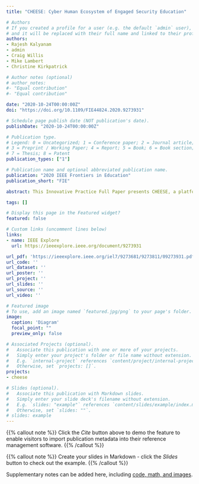 ```yaml
---
title: "CHEESE: Cyber Human Ecosystem of Engaged Security Education"

# Authors
# If you created a profile for a user (e.g. the default `admin` user), write the username (folder name) here 
# and it will be replaced with their full name and linked to their profile.
authors:
- Rajesh Kalyanam
- admin
- Craig Willis
- Mike Lambert
- Christine Kirkpatrick

# Author notes (optional)
# author_notes:
#- "Equal contribution"
#- "Equal contribution"

date: "2020-10-24T00:00:00Z"
doi: "https://doi.org/10.1109/FIE44824.2020.9273931"

# Schedule page publish date (NOT publication's date).
publishDate: "2020-10-24T00:00:00Z"

# Publication type.
# Legend: 0 = Uncategorized; 1 = Conference paper; 2 = Journal article;
# 3 = Preprint / Working Paper; 4 = Report; 5 = Book; 6 = Book section;
# 7 = Thesis; 8 = Patent
publication_types: ["1"]

# Publication name and optional abbreviated publication name.
publication: "2020 IEEE Frontiers in Education"
publication_short: "FIE"

abstract: This Innovative Practice Full Paper presents CHEESE, a platform for cybersecurity education that complements formal classroom instruction with hands-on experience. With the ubiquitous use of computing devices and applications today, the protection of personal and privileged information is a persistent challenge. Modern software applications are typically complex pieces of code that borrow from various preexisting software libraries. Consequently, a flaw in one piece of software can have far-reaching and often unintended security implications that malicious actors can exploit. Thus, cybersecurity education needs to be transformed from a purely academic enterprise for cybersecurity researchers into a necessary skill that is imparted to the current and future IT workforce at large. CHEESE aims to impart such skills.CHEESE is composed of CHEESEHub, a public web-platform hosting demonstrations of cybersecurity concepts, a set of lessons complementing the demonstrations, and a community-driven approach to the contribution of new demonstrations and lessons. CHEESE is intended to supplement and enhance traditional cybersecurity education with hands-on training that has been shown to improve concept retention and understanding. Instructors can incorporate CHEESE into their teaching in several ways: by utilizing one or more of the demonstrations hosted on the publicly-accessible CHEESEHub in conjunction with the web-accessible lessons; by deploying their own version of CHEESEHub with a custom set of demonstrations and lessons; or by developing their own lesson plan which borrows from and combines one or more demonstrations on CHEESEHub. The use of CHEESEHub only requires a web-browser and can hence be employed in a wide variety of educational and training settings from K-12 schools through university.

tags: []

# Display this page in the Featured widget?
featured: false

# Custom links (uncomment lines below)
links:
- name: IEEE Explore
  url: https://ieeexplore.ieee.org/document/9273931

url_pdf: 'https://ieeexplore.ieee.org/iel7/9273681/9273811/09273931.pdf?casa_token=FJrH009oQ0sAAAAA:80QNZ9Lvmm6YqZXNpp2M1RuYPvdZz5jjUDuDrPNyXB82yt3iOik8U66gcFz0Y6uNqTGg_uFmkQ'
url_code: ''
url_dataset: ''
url_poster: ''
url_project: ''
url_slides: ''
url_source: ''
url_video: ''

# Featured image
# To use, add an image named `featured.jpg/png` to your page's folder. 
image:
  caption: 'Diagram'
  focal_point: ""
  preview_only: false

# Associated Projects (optional).
#   Associate this publication with one or more of your projects.
#   Simply enter your project's folder or file name without extension.
#   E.g. `internal-project` references `content/project/internal-project/index.md`.
#   Otherwise, set `projects: []`.
projects:
- cheese

# Slides (optional).
#   Associate this publication with Markdown slides.
#   Simply enter your slide deck's filename without extension.
#   E.g. `slides: "example"` references `content/slides/example/index.md`.
#   Otherwise, set `slides: ""`.
# slides: example
---
```


{{% callout note %}}
Click the *Cite* button above to demo the feature to enable visitors to import publication metadata into their reference management software.
{{% /callout %}}

{{% callout note %}}
Create your slides in Markdown - click the *Slides* button to check out the example.
{{% /callout %}}

Supplementary notes can be added here, including [code, math, and images](https://wowchemy.com/docs/writing-markdown-latex/).

